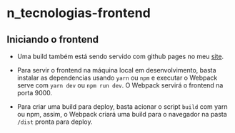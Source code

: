 # n_tecnologias-frontend

## Iniciando o frontend

* Uma build também está sendo servido com github pages no meu [site](https://savilexperiments.com.br/n_tecnologias-frontend).

* Para servir o frontend na máquina local em desenvolvimento, basta instalar as dependencias usando ``yarn`` ou ``npm`` e executar o Webpack serve com ``yarn dev`` ou `npm run dev`. O Webpack servirá o frontend na porta 9000.

* Para criar uma build para deploy, basta acionar o script `build` com yarn ou npm, assim, o Webpack criará uma build para o navegador na pasta `/dist` pronta para deploy.
